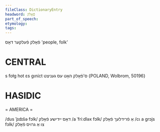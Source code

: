 ```yaml
---
fileClass: DictionaryEntry
headword: פֿאָלק
part_of_speech: 
etymology: 
tags: 
---
```

פֿאָלק
פֿעלקער
דאָס
'people, folk'

CENTRAL
========

s foɫg hot ɛs gɩnɩ́ct ס'פֿאָלק האָט עס געניצט {POLAND, Wolbrom, 50196}

HASIDIC
=======
= AMERICA = 

/dus ˈjɪdɪšə fɔlk/ דאָס ייִדישע פֿאָלק
/a ˈfriːdləx fɔlk/ אַ פֿרידלעך פֿאָלק
/cɩ a grɔjs fɔlk/ צו אַ גרויס פֿאָלק
